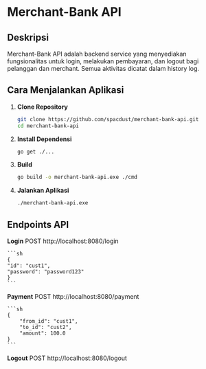 # Merchant-Bank API

## Deskripsi

Merchant-Bank API adalah backend service yang menyediakan fungsionalitas untuk login, melakukan pembayaran, dan logout bagi pelanggan dan merchant. Semua aktivitas dicatat dalam history log.

## Cara Menjalankan Aplikasi

1. **Clone Repository**

   ```sh
   git clone https://github.com/spacdust/merchant-bank-api.git
   cd merchant-bank-api

   ```

2. **Install Dependensi**

   ```sh
   go get ./...

   ```

3. **Build**

   ```sh
   go build -o merchant-bank-api.exe ./cmd

   ```

4. **Jalankan Aplikasi**

   ```sh
   ./merchant-bank-api.exe
   ```

## Endpoints API

**Login**
POST http://localhost:8080/login

    ```sh
    {
    "id": "cust1",
    "password": "password123"
    }
    ```

**Payment**
POST http://localhost:8080/payment

    ```sh
    {
        "from_id": "cust1",
        "to_id": "cust2",
        "amount": 100.0
    }
    ```

**Logout**
POST http://localhost:8080/logout
